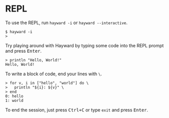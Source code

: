 # REPL

To use the REPL, run `hayward -i` or `hayward --interactive`.

```
$ hayward -i
>   
```

Try playing around with Hayward by typing some code into the REPL prompt and press <kbd>Enter</kbd>.

```
> println "Hello, World!"
Hello, World!
```

To write a block of code, end your lines with `\`.

```
> for v, i in ["hello", "world"] do \
>   println "${i}: ${v}" \
> end
0: hello
1: world
```

To end the session, just press <kbd>Ctrl+C</kbd> or type `exit` and press <kbd>Enter</kbd>.
